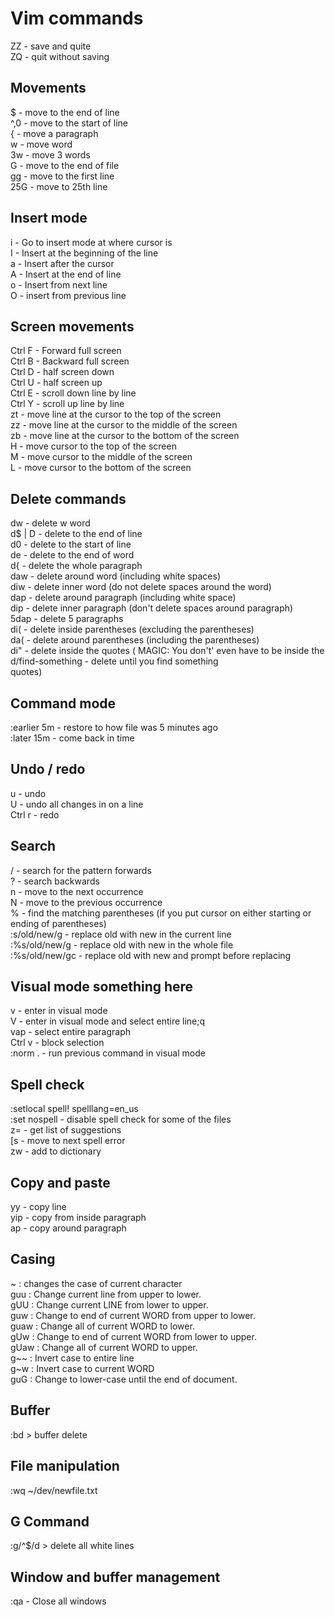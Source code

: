 # Vim commands
ZZ - save and quite  
ZQ - quit without saving  

## Movements  
$ - move to the end of line  
^,0 - move to the start of line  
{ - move a paragraph  
w - move word  
3w - move 3 words  
G - move to the end of file  
gg - move to the first line  
25G - move to 25th line  
  
## Insert mode  
i - Go to insert mode at where cursor is  
I - Insert at the beginning of the line  
a - Insert after the cursor  
A - Insert at the end of line  
o - Insert from next line  
O - insert from previous line  
  
## Screen movements  
Ctrl F - Forward full screen   
Ctrl B - Backward full screen  
Ctrl D - half screen down  
Ctrl U - half screen up  
Ctrl E - scroll down line by line  
Ctrl Y - scroll up line by line  
zt - move line at the cursor to the top of the screen  
zz - move line at the cursor to the middle of the screen  
zb - move line at the cursor to the bottom  of the screen  
H - move cursor to the top of the screen  
M - move cursor to the middle of the screen  
L - move cursor to the bottom of the screen  
  
## Delete commands  
dw - delete w word  
d$ | D - delete to the end of line  
d0 - delete to the start of line  
de - delete to the end of word  
d{ - delete the whole paragraph  
daw - delete around word (including white spaces)  
diw - delete inner word (do not delete spaces around the word)  
dap - delete around paragraph (including white space)  
dip - delete inner paragraph (don't delete spaces around paragraph)  
5dap - delete 5 paragraphs  
di( - delete inside parentheses (excluding the parentheses)  
da( - delete around parentheses (including the parentheses)  
di" - delete inside the quotes ( MAGIC: You don't' even have to be inside the  
d/find-something - delete until you find something  
quotes)  
## Command mode  
:earlier 5m - restore to how file was 5 minutes ago  
:later 15m - come back in time  
  
## Undo / redo  
u - undo  
U - undo all changes in on a line  
Ctrl r - redo  
  
## Search  
/ - search for the pattern forwards  
? - search backwards  
n - move to the next occurrence  
N - move to the previous occurrence  
% - find the matching parentheses (if you put cursor on either starting or ending of parentheses)  
:s/old/new/g - replace old with new in the current line  
:%s/old/new/g - replace old with new in the whole file  
:%s/old/new/gc - replace old with new and prompt before replacing  
  
## Visual mode something here  
v - enter in visual mode  
V - enter in visual mode and select entire line;q  
vap - select entire paragraph  
Ctrl v - block selection  
:norm . - run previous command in visual mode  
  
## Spell check  
:setlocal spell! spelllang=en_us  
:set nospell - disable spell check for some of the files  
z= - get list of suggestions  
[s - move to next spell error  
zw - add to dictionary  
  
## Copy and paste  
yy - copy line  
yip - copy from inside paragraph  
ap - copy around paragraph  
  
## Casing  
 ~    : changes the case of current character   
 guu  : Change current line from upper to lower.   
 gUU  : Change current LINE from lower to upper.   
 guw  : Change to end of current WORD from upper to lower.   
 guaw : Change all of current WORD to lower.   
 gUw  : Change to end of current WORD from lower to upper.   
 gUaw : Change all of current WORD to upper.   
 g~~  : Invert case to entire line   
 g~w  : Invert case to current WORD   
 guG : Change to lower-case until the end of document.  
  
## Buffer  
:bd > buffer delete  
  
## File manipulation  
:wq ~/dev/newfile.txt   

## G Command
:g/^$/d > delete all white lines

## Window and buffer management
:qa   - Close all windows
